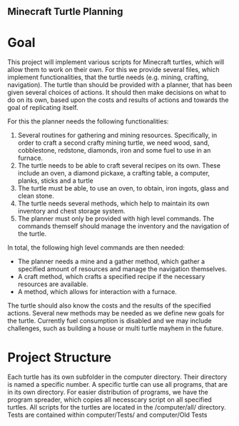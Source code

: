 ## Minecraft Turtle Planning

# Goal

This project will implement various scripts for Minecraft turtles, which will allow them to work on their own. 
For this we provide several files, which implement functionalities, that the turtle needs (e.g. mining, crafting, navigation).
The turtle than should be provided with a planner, that has been given several choices of actions. 
It should then make decisions on what to do on its own, based upon the costs and results of actions and towards the goal of replicating itself. 

For this the planner needs the following functionalities: 

1. Several routines for gathering and mining resources. Specifically, in order to craft a second crafty mining turtle,
we need wood, sand, cobblestone, redstone, diamonds, iron and some fuel to use in an furnace. 
2. The turtle needs to be able to craft several recipes on its own. These include an oven, a diamond pickaxe, a crafting table, a computer, planks, sticks and a turtle
3. The turtle must be able, to use an oven, to obtain, iron ingots, glass and clean stone.
4. The turtle needs several methods, which help to maintain its own inventory and chest storage system. 
5. The planner must only be provided with high level commands. The commands themself should manage the inventory and the navigation of the turtle. 

In total, the following high level commands are then needed: 

- The planner needs a mine and a gather method, which gather a specified amount of resources and manage the navigation themselves.
- A craft method, which crafts a specified recipe if the necessary resources are available.  
- A method, which allows for interaction with a furnace.

The turtle should also know the costs and the results of the specified actions.
Several new methods may be needed as we define new goals for the turtle.
Currently fuel consumption is disabled and we may include challenges, such as building a house or multi turtle mayhem in the future.

# Project Structure

Each turtle has its own subfolder in the computer directory. Their directory is named a specific number. 
A specific turtle can use all programs, that are in its own directory. 
For easier distribution of programs, we have the program spreader, which copies all necesscary script on all specified turtles. 
All scripts for the turtles are located in the /computer/all/ directory. Tests are contained within computer/Tests/ and computer/Old Tests




